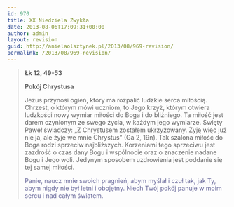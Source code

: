 ```yaml
---
id: 970
title: XX Niedziela Zwykła
date: 2013-08-06T17:09:31+00:00
author: admin
layout: revision
guid: http://anielaolsztynek.pl/2013/08/969-revision/
permalink: /2013/08/969-revision/
---
```

> **Łk 12, 49-53**
> 
> **Pokój Chrystusa**
> 
> Jezus przynosi ogień, który ma rozpalić ludzkie serca miłością. Chrzest, o którym mówi uczniom, to Jego krzyż, którym otwiera ludzkości nowy wymiar miłości do Boga i do bliźniego. Ta miłość jest darem czynionym ze swego życia, w każdym jego wymiarze. Święty Paweł świadczy: &#8222;Z Chrystusem zostałem ukrzyżowany. Żyję więc już nie ja, ale żyje we mnie Chrystus&#8221; (Ga 2, 19n). Tak szalona miłość do Boga rodzi sprzeciw najbliższych. Korzeniami tego sprzeciwu jest zazdrość o czas dany Bogu i wspólnocie oraz o znaczenie nadane Bogu i Jego woli. Jedynym sposobem uzdrowienia jest poddanie się tej samej miłości.
> 
> <span style="color: #666699;">Panie, naucz mnie swoich pragnień, abym myślał i czuł tak, jak Ty, abym nigdy nie był letni i obojętny. Niech Twój pokój panuje w moim sercu i nad całym światem.</span>